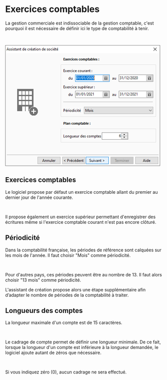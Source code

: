 






Exercices comptables
====================



La gestion commerciale est indissociable de la gestion comptable, c'est 
 pourquoi il est nécessaire de définir ici le type de comptabilité à tenir.


 


![](../../assets/images/Nouvelle/1/Exercices.png)


## Exercices comptables


Le logiciel propose par défaut un exercice comptable allant du premier 
 au dernier jour de l'année courante.


 


Il propose également un exercice supérieur permettant d'enregistrer 
 des écritures même si l'exercice comptable courant n'est pas encore clôturé.


## Périodicité


Dans la comptabilité française, les périodes de référence sont calquées 
 sur les mois de l'année. Il faut choisir "Mois" comme périodicité.


 


Pour d'autres pays, ces périodes peuvent être au nombre de 13. Il faut 
 alors choisir "13 mois" comme périodicité.


L'assistant de création propose alors une étape supplémentaire afin 
 d’adapter le nombre de périodes de la comptabilité à traiter.


## Longueurs des comptes


La longueur maximale d'un compte est de 15 caractères.


 


Le cadrage de compte permet de définir une longueur 
 minimale. De ce fait, lorsque la longueur d'un compte est inférieure à 
 la longueur demandée, le logiciel ajoute autant de zéros que nécessaire.


 


Si vous indiquez zéro (0), aucun cadrage ne 
 sera effectué.


